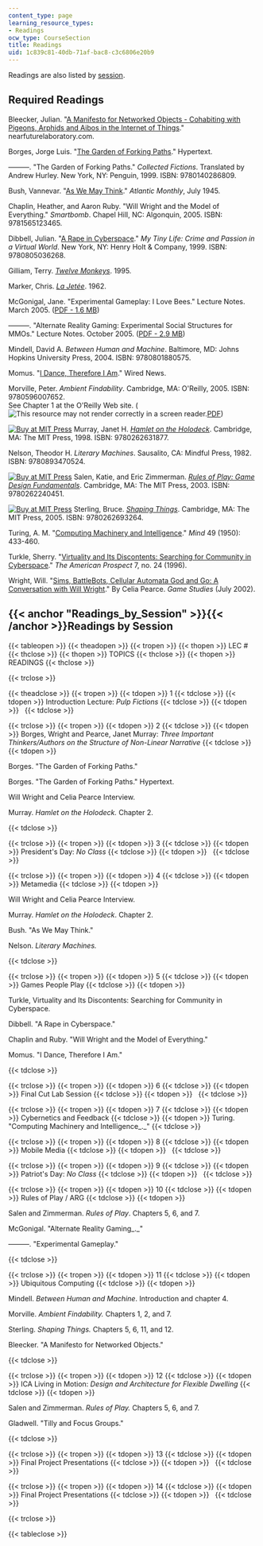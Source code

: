 ```yaml
---
content_type: page
learning_resource_types:
- Readings
ocw_type: CourseSection
title: Readings
uid: 1c839c81-40db-71af-bac8-c3c6806e20b9
---
```


Readings are also listed by [session](#Readings_by_Session).

Required Readings
-----------------

Bleecker, Julian. "[A Manifesto for Networked Objects - Cohabiting with Pigeons, Arphids and Aibos in the Internet of Things](http://www.nearfuturelaboratory.com/2006/02/26/a-manifesto-for-networked-objects/)." nearfuturelaboratory.com.

Borges, Jorge Luis. "[The Garden of Forking Paths](http://en.wikipedia.org/wiki/The_Garden_of_Forking_Paths)." Hypertext.

———. "The Garden of Forking Paths." _Collected Fictions_. Translated by Andrew Hurley. New York, NY: Penguin, 1999. ISBN: 9780140286809.

Bush, Vannevar. "[As We May Think](http://www.theatlantic.com/magazine/archive/1945/07/as-we-may-think/303881/)." _Atlantic Monthly_, July 1945.

Chaplin, Heather, and Aaron Ruby. "Will Wright and the Model of Everything." _Smartbomb_. Chapel Hill, NC: Algonquin, 2005. ISBN: 9781565123465.

Dibbell, Julian. "[A Rape in Cyberspace](http://www.juliandibbell.com/texts/bungle.html)." _My Tiny Life: Crime and Passion in a Virtual World_. New York, NY: Henry Holt & Company, 1999. ISBN: 9780805036268.

Gilliam, Terry. [_Twelve Monkeys_](http://www.imdb.com/title/tt0114746/). 1995.

Marker, Chris. [_La Jetée_](http://www.imdb.com/title/tt0056119/). 1962.

McGonigal, Jane. "Experimental Gameplay: I Love Bees." Lecture Notes. March 2005. ([PDF - 1.6 MB](http://blog.roodo.com/ad264/5b3b3984.pdf
))

———. "Alternate Reality Gaming: Experimental Social Structures for MMOs." Lecture Notes. October 2005. ([PDF - 2.9 MB](http://www.avantgame.com/McGonigal_ARG_Austin%20Game%20Conference_Oct2005.pdf))

Mindell, David A. _Between Human and Machine_. Baltimore, MD: Johns Hopkins University Press, 2004. ISBN: 9780801880575.

Momus. "[I Dance, Therefore I Am](http://archive.wired.com/culture/lifestyle/commentary/imomus/2005/12/69814?currentPage=all)." Wired News.

Morville, Peter. _Ambient Findability_. Cambridge, MA: O'Reilly, 2005. ISBN: 9780596007652.  
See Chapter 1 at the O'Reilly Web site. (![This resource may not render correctly in a screen reader.](/images/inacessible.gif)[PDF](http://keithpaul.net/wp-content/uploads/ambient_findability.pdf))

[![Buy at MIT Press](/images/mp_logo.gif)](https://mitpress.mit.edu/9780262631877) Murray, Janet H. [_Hamlet on the Holodeck_](https://mitpress.mit.edu/9780262631877). Cambridge, MA: The MIT Press, 1998. ISBN: 9780262631877.

Nelson, Theodor H. _Literary Machines_. Sausalito, CA: Mindful Press, 1982. ISBN: 9780893470524.

[![Buy at MIT Press](/images/mp_logo.gif)](https://mitpress.mit.edu/9780262240451) Salen, Katie, and Eric Zimmerman. [_Rules of Play: Game Design Fundamentals_](https://mitpress.mit.edu/9780262240451). Cambridge, MA: The MIT Press, 2003. ISBN: 9780262240451.

[![Buy at MIT Press](/images/mp_logo.gif)](https://mitpress.mit.edu/9780262693264) Sterling, Bruce. [_Shaping Things_](https://mitpress.mit.edu/9780262693264). Cambridge, MA: The MIT Press, 2005. ISBN: 9780262693264.

Turing, A. M. "[Computing Machinery and Intelligence](https://jupyter.brynmawr.edu/services/public/dblank/CS371%20Cognitive%20Science/2016-Fall/TuringComputing.pdf)." _Mind_ 49 (1950): 433-460.

Turkle, Sherry. "[Virtuality and Its Discontents: Searching for Community in Cyberspace](https://www.semanticscholar.org/paper/Virtuality-and-its-Discontents%3A-Searching-for-in-Turkle/719dd29981b10ce803c1be5b6b6d5e30dff34a1a)." _The American Prospect_ 7, no. 24 (1996).

Wright, Will. "[Sims, BattleBots, Cellular Automata God and Go: A Conversation with Will Wright](http://www.gamestudies.org/0102/pearce/)." By Celia Pearce. _Game Studies_ (July 2002).

{{< anchor "Readings_by_Session" >}}{{< /anchor >}}Readings by Session
----------------------------------------------------------------------

{{< tableopen >}}
{{< theadopen >}}
{{< tropen >}}
{{< thopen >}}
LEC #
{{< thclose >}}
{{< thopen >}}
TOPICS
{{< thclose >}}
{{< thopen >}}
READINGS
{{< thclose >}}

{{< trclose >}}

{{< theadclose >}}
{{< tropen >}}
{{< tdopen >}}
1
{{< tdclose >}}
{{< tdopen >}}
Introduction Lecture: _Pulp Fictions_
{{< tdclose >}}
{{< tdopen >}}
 
{{< tdclose >}}

{{< trclose >}}
{{< tropen >}}
{{< tdopen >}}
2
{{< tdclose >}}
{{< tdopen >}}
Borges, Wright and Pearce, Janet Murray: _Three Important Thinkers/Authors on the Structure of Non-Linear Narrative_
{{< tdclose >}}
{{< tdopen >}}


Borges. "The Garden of Forking Paths."

Borges. "The Garden of Forking Paths." Hypertext.

Will Wright and Celia Pearce Interview.

Murray. _Hamlet on the Holodeck._ Chapter 2.


{{< tdclose >}}

{{< trclose >}}
{{< tropen >}}
{{< tdopen >}}
3
{{< tdclose >}}
{{< tdopen >}}
President's Day: _No Class_
{{< tdclose >}}
{{< tdopen >}}
 
{{< tdclose >}}

{{< trclose >}}
{{< tropen >}}
{{< tdopen >}}
4
{{< tdclose >}}
{{< tdopen >}}
Metamedia
{{< tdclose >}}
{{< tdopen >}}


Will Wright and Celia Pearce Interview.

Murray. _Hamlet on the Holodeck_. Chapter 2.

Bush. "As We May Think."

Nelson. _Literary Machines._


{{< tdclose >}}

{{< trclose >}}
{{< tropen >}}
{{< tdopen >}}
5
{{< tdclose >}}
{{< tdopen >}}
Games People Play
{{< tdclose >}}
{{< tdopen >}}


Turkle, Virtuality and Its Discontents: Searching for Community in Cyberspace.

Dibbell. "A Rape in Cyberspace."

Chaplin and Ruby. "Will Wright and the Model of Everything."

Momus. "I Dance, Therefore I Am."


{{< tdclose >}}

{{< trclose >}}
{{< tropen >}}
{{< tdopen >}}
6
{{< tdclose >}}
{{< tdopen >}}
Final Cut Lab Session
{{< tdclose >}}
{{< tdopen >}}
 
{{< tdclose >}}

{{< trclose >}}
{{< tropen >}}
{{< tdopen >}}
7
{{< tdclose >}}
{{< tdopen >}}
Cybernetics and Feedback
{{< tdclose >}}
{{< tdopen >}}
Turing. "Computing Machinery and Intelligence_._"
{{< tdclose >}}

{{< trclose >}}
{{< tropen >}}
{{< tdopen >}}
8
{{< tdclose >}}
{{< tdopen >}}
Mobile Media
{{< tdclose >}}
{{< tdopen >}}
 
{{< tdclose >}}

{{< trclose >}}
{{< tropen >}}
{{< tdopen >}}
9
{{< tdclose >}}
{{< tdopen >}}
Patriot's Day: _No Class_
{{< tdclose >}}
{{< tdopen >}}
 
{{< tdclose >}}

{{< trclose >}}
{{< tropen >}}
{{< tdopen >}}
10
{{< tdclose >}}
{{< tdopen >}}
Rules of Play / ARG
{{< tdclose >}}
{{< tdopen >}}


Salen and Zimmerman. _Rules of Play_. Chapters 5, 6, and 7.

McGonigal. "Alternate Reality Gaming_._"

———. "Experimental Gameplay."


{{< tdclose >}}

{{< trclose >}}
{{< tropen >}}
{{< tdopen >}}
11
{{< tdclose >}}
{{< tdopen >}}
Ubiquitous Computing
{{< tdclose >}}
{{< tdopen >}}


Mindell. _Between Human and Machine_. Introduction and chapter 4.

Morville. _Ambient Findability._ Chapters 1, 2, and 7.

Sterling. _Shaping Things._ Chapters 5, 6, 11, and 12.

Bleecker. "A Manifesto for Networked Objects."


{{< tdclose >}}

{{< trclose >}}
{{< tropen >}}
{{< tdopen >}}
12
{{< tdclose >}}
{{< tdopen >}}
ICA Living in Motion: _Design and Architecture for Flexible Dwelling_
{{< tdclose >}}
{{< tdopen >}}


Salen and Zimmerman. _Rules of Play._ Chapters 5, 6, and 7.

Gladwell. "Tilly and Focus Groups."


{{< tdclose >}}

{{< trclose >}}
{{< tropen >}}
{{< tdopen >}}
13
{{< tdclose >}}
{{< tdopen >}}
Final Project Presentations
{{< tdclose >}}
{{< tdopen >}}
 
{{< tdclose >}}

{{< trclose >}}
{{< tropen >}}
{{< tdopen >}}
14
{{< tdclose >}}
{{< tdopen >}}
Final Project Presentations
{{< tdclose >}}
{{< tdopen >}}
 
{{< tdclose >}}

{{< trclose >}}

{{< tableclose >}}